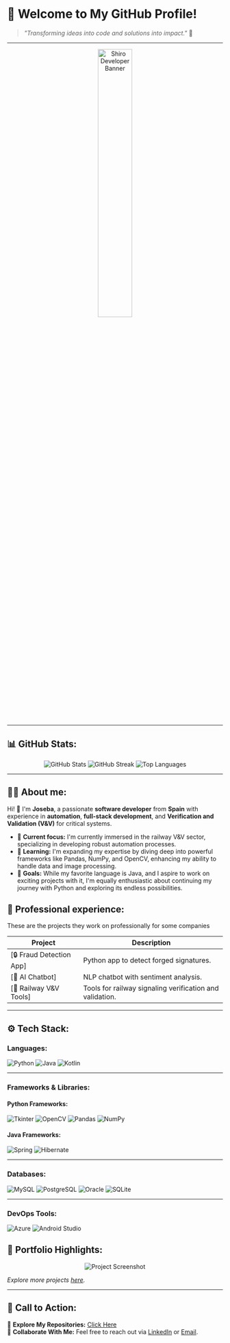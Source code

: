 # 🚀 Welcome to My GitHub Profile!

> *"Transforming ideas into code and solutions into impact."* 🌌

---

<p align="center">
   <img src="https://i.ibb.co/txrjRJM/descarga-1-removebg-preview.png" alt="Shiro Developer Banner" width="40%" />
</p>

---

## 📊 GitHub Stats:

<p align="center">
   <img src="https://github-readme-stats.vercel.app/api?username=JosebaShiro&theme=radical&show_icons=true" alt="GitHub Stats" />
   <img src="https://github-readme-streak-stats.herokuapp.com/?user=JosebaShiro&theme=radical" alt="GitHub Streak" />
   <img src="https://github-readme-stats.vercel.app/api/top-langs/?username=JosebaShiro&theme=radical&layout=compact" alt="Top Languages" />
</p>

---

## 👨‍💻 About me:

Hi! 👋 I'm **Joseba**, a passionate **software developer** from **Spain** with experience in **automation**, **full-stack development**, and **Verification and Validation (V&V)** for critical systems.

- 🔧 **Current focus:** I'm currently immersed in the railway V&V sector, specializing in developing robust automation processes.
- 🌱 **Learning:** I'm expanding my expertise by diving deep into powerful frameworks like Pandas, NumPy, and OpenCV, enhancing my ability to handle data and image processing.
- 🎯 **Goals:** While my favorite language is Java, and I aspire to work on exciting projects with it, I'm equally enthusiastic about continuing my journey with Python and exploring its endless possibilities.

## 💼 Professional experience:

These are the projects they work on professionally for some companies

| **Project**           | **Description**                                                              |
|-----------------------|------------------------------------------------------------------------------|
| [🔒 Fraud Detection App] | Python app to detect forged signatures.                                    |
| [🤖 AI Chatbot]        | NLP chatbot with sentiment analysis.                                        |
| [🚄 Railway V&V Tools] | Tools for railway signaling verification and validation.                    |

---

## ⚙️ Tech Stack:

### **Languages:**
![Python](https://img.shields.io/badge/Python-%2314354C.svg?style=for-the-badge&logo=python&logoColor=white)
![Java](https://img.shields.io/badge/Java-%23ED8B00.svg?style=for-the-badge&logo=java&logoColor=white)
![Kotlin](https://img.shields.io/badge/Kotlin-%237F52FF.svg?style=for-the-badge&logo=kotlin&logoColor=white)

---

### **Frameworks & Libraries:**

#### **Python Frameworks:**
![Tkinter](https://img.shields.io/badge/Tkinter-%2300ff.svg?style=for-the-badge&logo=python&logoColor=white)
![OpenCV](https://img.shields.io/badge/OpenCV-5C3EE8.svg?style=for-the-badge&logo=opencv&logoColor=white)
![Pandas](https://img.shields.io/badge/Pandas-%23150458.svg?style=for-the-badge&logo=pandas&logoColor=white)
![NumPy](https://img.shields.io/badge/NumPy-%23013243.svg?style=for-the-badge&logo=numpy&logoColor=white)

#### **Java Frameworks:**
![Spring](https://img.shields.io/badge/Spring-%236DB33F.svg?style=for-the-badge&logo=spring&logoColor=white)
![Hibernate](https://img.shields.io/badge/Hibernate-%59666C.svg?style=for-the-badge&logo=hibernate&logoColor=white)

---

### **Databases:**
![MySQL](https://img.shields.io/badge/MySQL-%2300f.svg?style=for-the-badge&logo=mysql&logoColor=white)
![PostgreSQL](https://img.shields.io/badge/PostgreSQL-%23316192.svg?style=for-the-badge&logo=postgresql&logoColor=white)
![Oracle](https://img.shields.io/badge/Oracle-F80000?style=for-the-badge&logo=oracle&logoColor=white)
![SQLite](https://img.shields.io/badge/SQLite-%2307405e.svg?style=for-the-badge&logo=sqlite&logoColor=white)

---

### **DevOps Tools:**
![Azure](https://img.shields.io/badge/Azure-%230072C6.svg?style=for-the-badge&logo=microsoftazure&logoColor=white)
![Android Studio](https://img.shields.io/badge/Android%20Studio-%233DDC84.svg?style=for-the-badge&logo=android-studio&logoColor=white)

## 🎨 Portfolio Highlights:

<p align="center">
   <img src="https://via.placeholder.com/1200x600.png?text=Project+Screenshot+1" alt="Project Screenshot" />
</p>

*Explore more projects [here](https://github.com/JosebaShiro?tab=repositories).*

---

## 🚀 Call to Action:

👀 **Explore My Repositories:** [Click Here](https://github.com/JosebaShiro?tab=repositories)  
💬 **Collaborate With Me:** Feel free to reach out via [LinkedIn](https://linkedin.com/in/joseba-lorenzo/) or [Email](mailto:youremail@example.com).


